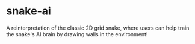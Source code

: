 # snake-ai
A reinterpretation of the classic 2D grid snake, where users can help train the snake's AI brain by drawing walls in the environment!
